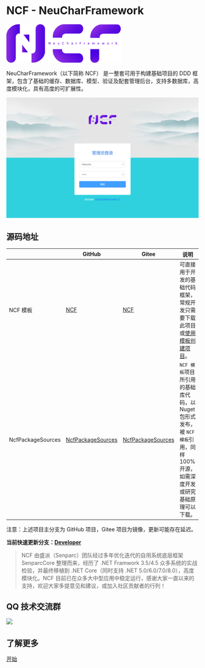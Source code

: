 # NCF - NeuCharFramework

<img src="./images/logo.png" width="300" />

NeuCharFramework（以下简称 NCF） 是一整套可用于构建基础项目的 DDD 框架，包含了基础的缓存、数据库、模型、验证及配套管理后台，支持多数据库，高度模块化，具有高度的可扩展性。

<center><img src="./home/images/login.jpg" /></center>

## 源码地址

|                   | GitHub                                                                     | Gitee                                                                     | 说明                                                                                                                                       |
| ----------------- | -------------------------------------------------------------------------- | ------------------------------------------------------------------------- | ------------------------------------------------------------------------------------------------------------------------------------------ |
| NCF 模板          | [NCF](https://github.com/NeuCharFramework/NCF)                             | [NCF](https://gitee.com/NeuCharFramework/NCF)                             | 可直接用于开发的基础代码框架，常规开发只需要下载此项目或[使用模板创建项目](/start/start-develop/get-ncf-template.html#从命令行安装-推荐)。 |
| NcfPackageSources | [NcfPackageSources](https://github.com/NeuCharFramework/NcfPackageSources) | [NcfPackageSources](https://gitee.com/NeuCharFramework/NcfPackageSources) | `NCF 模板`项目所引用的基础库代码，以 Nuget 包形式发布，被 `NCF 模板`引用，同样 100% 开源，如需深度开发或研究基础原理可以下载。             |

注意：上述项目主分支为 GitHub 项目，Gitee 项目为镜像，更新可能存在延迟。

<b>当前快速更新分支：[Developer](https://github.com/NeuCharFramework/NCF/tree/Developer)</b>

> NCF 由盛派（Senparc）团队经过多年优化迭代的自用系统底层框架 SenparcCore 整理而来，经历了 .NET Framwork 3.5/4.5 众多系统的实战检验，并最终移植到 .NET Core（同时支持 .NET 5.0/6.0/7.0/8.0），高度模块化。NCF 目前已在众多大中型应用中稳定运行，感谢大家一直以来的支持，欢迎大家多提意见和建议，或加入社区贡献者的行列！

## QQ 技术交流群

<img src="https://sdk.weixin.senparc.com/images/QQ_Group_Avatar/NCF/QQ-Group.jpg" width="380" />

## 了解更多

[开始](../instruction/about-ncf.html)
